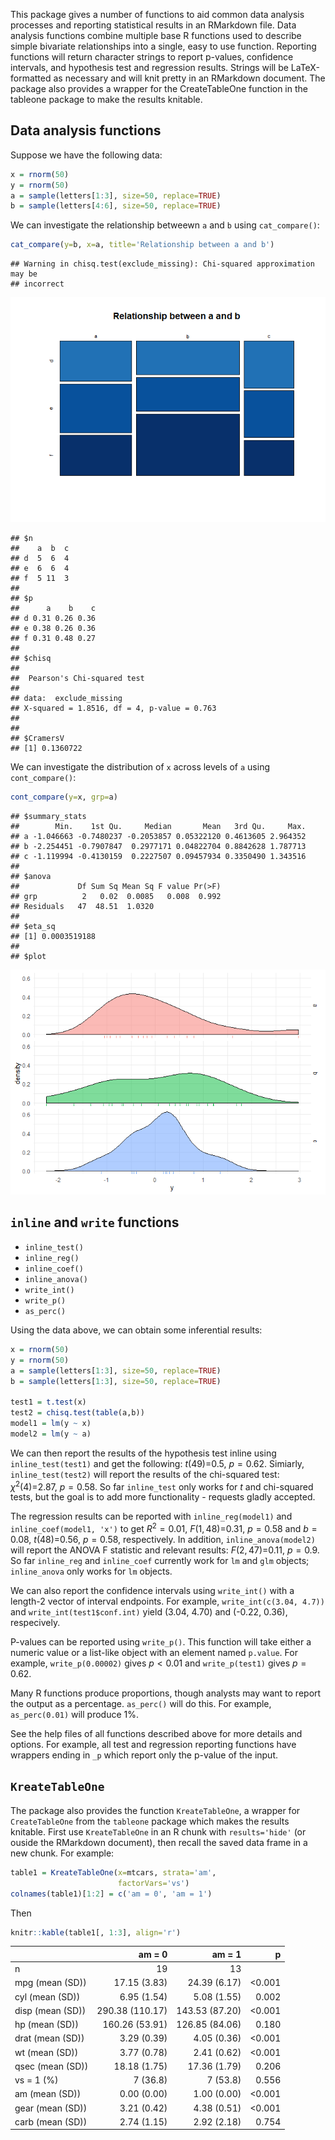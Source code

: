 
<!-- README.md is generated from README.Rmd. Please edit that file -->
This package gives a number of functions to aid common data analysis processes and reporting statistical results in an RMarkdown file. Data analysis functions combine multiple base R functions used to describe simple bivariate relationships into a single, easy to use function. Reporting functions will return character strings to report p-values, confidence intervals, and hypothesis test and regression results. Strings will be LaTeX-formatted as necessary and will knit pretty in an RMarkdown document. The package also provides a wrapper for the CreateTableOne function in the tableone package to make the results knitable.

Data analysis functions
-----------------------

Suppose we have the following data:

``` r
x = rnorm(50)
y = rnorm(50)
a = sample(letters[1:3], size=50, replace=TRUE)
b = sample(letters[4:6], size=50, replace=TRUE)
```

We can investigate the relationship betweewn `a` and `b` using `cat_compare()`:

``` r
cat_compare(y=b, x=a, title='Relationship between a and b')
```

    ## Warning in chisq.test(exclude_missing): Chi-squared approximation may be
    ## incorrect

![](README_files/figure-markdown_github/unnamed-chunk-3-1.png)

    ## $n
    ##    a  b  c
    ## d  5  6  4
    ## e  6  6  4
    ## f  5 11  3
    ## 
    ## $p
    ##      a    b    c
    ## d 0.31 0.26 0.36
    ## e 0.38 0.26 0.36
    ## f 0.31 0.48 0.27
    ## 
    ## $chisq
    ## 
    ##  Pearson's Chi-squared test
    ## 
    ## data:  exclude_missing
    ## X-squared = 1.8516, df = 4, p-value = 0.763
    ## 
    ## 
    ## $CramersV
    ## [1] 0.1360722

We can investigate the distribution of `x` across levels of `a` using `cont_compare()`:

``` r
cont_compare(y=x, grp=a)
```

    ## $summary_stats
    ##        Min.    1st Qu.     Median       Mean   3rd Qu.     Max.
    ## a -1.046663 -0.7480237 -0.2053857 0.05322120 0.4613605 2.964352
    ## b -2.254451 -0.7907847  0.2977171 0.04822704 0.8842628 1.787713
    ## c -1.119994 -0.4130159  0.2227507 0.09457934 0.3350490 1.343516
    ## 
    ## $anova
    ##             Df Sum Sq Mean Sq F value Pr(>F)
    ## grp          2   0.02  0.0085   0.008  0.992
    ## Residuals   47  48.51  1.0320               
    ## 
    ## $eta_sq
    ## [1] 0.0003519188
    ## 
    ## $plot

![](README_files/figure-markdown_github/unnamed-chunk-4-1.png)

`inline` and `write` functions
------------------------------

-   `inline_test()`
-   `inline_reg()`
-   `inline_coef()`
-   `inline_anova()`
-   `write_int()`
-   `write_p()`
-   `as_perc()`

Using the data above, we can obtain some inferential results:

``` r
x = rnorm(50)
y = rnorm(50)
a = sample(letters[1:3], size=50, replace=TRUE)
b = sample(letters[1:3], size=50, replace=TRUE)

test1 = t.test(x)
test2 = chisq.test(table(a,b))
model1 = lm(y ~ x)
model2 = lm(y ~ a)
```

We can then report the results of the hypothesis test inline using `inline_test(test1)` and get the following: *t*(49)=0.5, *p* = 0.62. Simiarly, `inline_test(test2)` will report the results of the chi-squared test: *χ*<sup>2</sup>(4)=2.87, *p* = 0.58. So far `inline_test` only works for *t* and chi-squared tests, but the goal is to add more functionality - requests gladly accepted.

The regression results can be reported with `inline_reg(model1)` and `inline_coef(model1, 'x')` to get *R*<sup>2</sup> = 0.01, *F*(1, 48)=0.31, *p* = 0.58 and *b* = 0.08, *t*(48)=0.56, *p* = 0.58, respectively. In addition, `inline_anova(model2)` will report the ANOVA F statistic and relevant results: *F*(2, 47)=0.11, *p* = 0.9. So far `inline_reg` and `inline_coef` currently work for `lm` and `glm` objects; `inline_anova` only works for `lm` objects.

We can also report the confidence intervals using `write_int()` with a length-2 vector of interval endpoints. For example, `write_int(c(3.04, 4.7))` and `write_int(test1$conf.int)` yield (3.04, 4.70) and (-0.22, 0.36), respecively.

P-values can be reported using `write_p()`. This function will take either a numeric value or a list-like object with an element named `p.value`. For example, `write_p(0.00002)` gives *p* &lt; 0.01 and `write_p(test1)` gives *p* = 0.62.

Many R functions produce proportions, though analysts may want to report the output as a percentage. `as_perc()` will do this. For example, `as_perc(0.01)` will produce 1%.

See the help files of all functions described above for more details and options. For example, all test and regression reporting functions have wrappers ending in `_p` which report only the p-value of the input.

`KreateTableOne`
----------------

The package also provides the function `KreateTableOne`, a wrapper for `CreateTableOne` from the `tableone` package which makes the results knitable. First use `KreateTableOne` in an R chunk with `results='hide'` (or ouside the RMarkdown document), then recall the saved data frame in a new chunk. For example:

``` r
table1 = KreateTableOne(x=mtcars, strata='am', 
                        factorVars='vs')
colnames(table1)[1:2] = c('am = 0', 'am = 1')
```

Then

``` r
knitr::kable(table1[, 1:3], align='r')
```

|                  |           am = 0|          am = 1|          p|
|------------------|----------------:|---------------:|----------:|
| n                |               19|              13|           |
| mpg (mean (SD))  |     17.15 (3.83)|    24.39 (6.17)|  &lt;0.001|
| cyl (mean (SD))  |      6.95 (1.54)|     5.08 (1.55)|      0.002|
| disp (mean (SD)) |  290.38 (110.17)|  143.53 (87.20)|  &lt;0.001|
| hp (mean (SD))   |   160.26 (53.91)|  126.85 (84.06)|      0.180|
| drat (mean (SD)) |      3.29 (0.39)|     4.05 (0.36)|  &lt;0.001|
| wt (mean (SD))   |      3.77 (0.78)|     2.41 (0.62)|  &lt;0.001|
| qsec (mean (SD)) |     18.18 (1.75)|    17.36 (1.79)|      0.206|
| vs = 1 (%)       |         7 (36.8)|        7 (53.8)|      0.556|
| am (mean (SD))   |      0.00 (0.00)|     1.00 (0.00)|  &lt;0.001|
| gear (mean (SD)) |      3.21 (0.42)|     4.38 (0.51)|  &lt;0.001|
| carb (mean (SD)) |      2.74 (1.15)|     2.92 (2.18)|      0.754|
